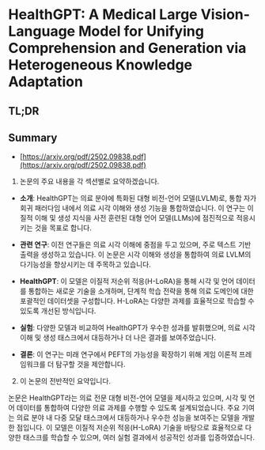 # HealthGPT: A Medical Large Vision-Language Model for Unifying Comprehension and Generation via Heterogeneous Knowledge Adaptation
## TL;DR
## Summary
- [https://arxiv.org/pdf/2502.09838.pdf](https://arxiv.org/pdf/2502.09838.pdf)

1. 논문의 주요 내용을 각 섹션별로 요약하겠습니다.

- **소개**:
  HealthGPT는 의료 분야에 특화된 대형 비전-언어 모델(LVLM)로, 통합 자가 회귀 패러다임 내에서 의료 시각 이해와 생성 기능을 통합하였습니다. 이 연구는 이질적 이해 및 생성 지식을 사전 훈련된 대형 언어 모델(LLMs)에 점진적으로 적응시키는 것을 목표로 합니다.

- **관련 연구**:
  이전 연구들은 의료 시각 이해에 중점을 두고 있으며, 주로 텍스트 기반 출력을 생성하고 있습니다. 이 논문은 시각 이해와 생성을 통합하여 의료 LVLM의 다기능성을 향상시키는 데 주목하고 있습니다.

- **HealthGPT**:
  이 모델은 이질적 저순위 적응(H-LoRA)을 통해 시각 및 언어 데이터를 통합하는 새로운 기술을 소개하며, 단계적 학습 전략을 통해 의료 도메인에 대한 포괄적인 데이터셋을 구성합니다. H-LoRA는 다양한 과제를 효율적으로 학습할 수 있도록 개선된 방식입니다.

- **실험**:
  다양한 모델과 비교하여 HealthGPT가 우수한 성과를 발휘했으며, 의료 시각 이해 및 생성 태스크에서 대등하거나 더 나은 결과를 보여주었습니다.

- **결론**:
  이 연구는 미래 연구에서 PEFT의 가능성을 확장하기 위해 게임 이론적 프레임워크를 더 탐구할 것을 제안합니다.

2. 이 논문의 전반적인 요약입니다.

논문은 HealthGPT라는 의료 전문 대형 비전-언어 모델을 제시하고 있으며, 시각 및 언어 데이터를 통합하여 다양한 의료 과제를 수행할 수 있도록 설계되었습니다. 주요 기여는 의료 분야 내 다중 모달 태스크에서 대등하거나 우수한 성능을 보여주는 모델을 개발한 점입니다. 이 모델은 이질적 저순위 적응(H-LoRA) 기술을 바탕으로 효율적으로 다양한 태스크를 학습할 수 있으며, 여러 실험 결과에서 성공적인 성과를 입증하였습니다.
